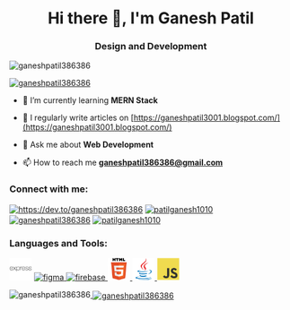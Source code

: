 
<h1 align="center">Hi there 👋, I'm Ganesh Patil</h1>
<h3 align="center">Design and Development </h3>


<p align="left"> <img src="https://komarev.com/ghpvc/?username=ganeshpatil386386&label=Profile%20views&color=0e75b6&style=flat" alt="ganeshpatil386386" /> </p>

<p align="left"> <a href="https://github.com/ryo-ma/github-profile-trophy"><img src="https://github-profile-trophy.vercel.app/?username=ganeshpatil386386" alt="ganeshpatil386386" /></a> </p>

- 🌱 I’m currently learning **MERN Stack**

- 📝 I regularly write articles on [https://ganeshpatil3001.blogspot.com/](https://ganeshpatil3001.blogspot.com/)

- 💬 Ask me about **Web Development**

- 📫 How to reach me **ganeshpatil386386@gmail.com**

<h3 align="left">Connect with me:</h3>
<p align="left">
<a href="https://dev.to/https://dev.to/ganeshpatil386386" target="blank"><img align="center" src="https://cdn.jsdelivr.net/npm/simple-icons@3.0.1/icons/dev-dot-to.svg" alt="https://dev.to/ganeshpatil386386" height="30" width="40" /></a>
<a href="https://twitter.com/patilganesh1010" target="blank"><img align="center" src="https://raw.githubusercontent.com/rahuldkjain/github-profile-readme-generator/master/src/images/icons/Social/twitter.svg" alt="patilganesh1010" height="30" width="40" /></a>
<a href="https://linkedin.com/in/ganeshpatil386386" target="blank"><img align="center" src="https://raw.githubusercontent.com/rahuldkjain/github-profile-readme-generator/master/src/images/icons/Social/linked-in-alt.svg" alt="ganeshpatil386386" height="30" width="40" /></a>
<a href="https://instagram.com/patilganesh1010" target="blank"><img align="center" src="https://raw.githubusercontent.com/rahuldkjain/github-profile-readme-generator/master/src/images/icons/Social/instagram.svg" alt="patilganesh1010" height="30" width="40" /></a>
</p>

<h3 align="left">Languages and Tools:</h3>
 <img src="https://raw.githubusercontent.com/devicons/devicon/master/icons/express/express-original-wordmark.svg" alt="express" width="40" height="40"/> </a> <a href="https://www.figma.com/" target="_blank"> <img src="https://www.vectorlogo.zone/logos/figma/figma-icon.svg" alt="figma" width="40" height="40"/> </a> <a href="https://firebase.google.com/" target="_blank"> <img src="https://www.vectorlogo.zone/logos/firebase/firebase-icon.svg" alt="firebase" width="40" height="40"/> </a> <a href="https://www.w3.org/html/" target="_blank"> <img src="https://raw.githubusercontent.com/devicons/devicon/master/icons/html5/html5-original-wordmark.svg" alt="html5" width="40" height="40"/> </a> <a href="https://www.java.com" target="_blank"> <img src="https://raw.githubusercontent.com/devicons/devicon/master/icons/java/java-original.svg" alt="java" width="40" height="40"/> </a> <a href="https://developer.mozilla.org/en-US/docs/Web/JavaScript" target="_blank"> <img src="https://raw.githubusercontent.com/devicons/devicon/master/icons/javascript/javascript-original.svg" alt="javascript" width="40" height="40"/> </a> <a href="https://laravel.com/" target="_blank"> 

<p><img align="left" src="https://github-readme-stats.vercel.app/api/top-langs?username=ganeshpatil386386&show_icons=true&locale=en&layout=compact" alt="ganeshpatil386386" /></p>

<p>&nbsp;<img align="center" src="https://github-readme-stats.vercel.app/api?username=ganeshpatil386386&show_icons=true&locale=en" alt="ganeshpatil386386" /></p>
